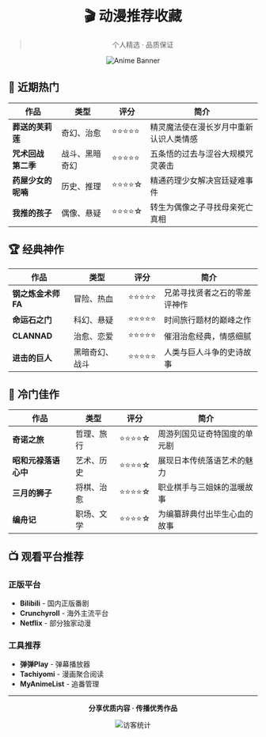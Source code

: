 <div align="center">

# 🎬 动漫推荐收藏

> 个人精选 · 品质保证

![Anime Banner](https://via.placeholder.com/1200x300/0f3460/ffffff?text=Anime+Recommendations)

</div>

## 🌟 近期热门

| 作品 | 类型 | 评分 | 简介 |
|------|------|------|------|
| **葬送的芙莉莲** | 奇幻、治愈 | ⭐⭐⭐⭐⭐ | 精灵魔法使在漫长岁月中重新认识人类情感 |
| **咒术回战 第二季** | 战斗、黑暗奇幻 | ⭐⭐⭐⭐⭐ | 五条悟的过去与涩谷大规模咒灵袭击 |
| **药屋少女的呢喃** | 历史、推理 | ⭐⭐⭐⭐☆ | 精通药理少女解决宫廷疑难事件 |
| **我推的孩子** | 偶像、悬疑 | ⭐⭐⭐⭐☆ | 转生为偶像之子寻找母亲死亡真相 |

## 🏆 经典神作

| 作品 | 类型 | 评分 | 简介 |
|------|------|------|------|
| **钢之炼金术师FA** | 冒险、热血 | ⭐⭐⭐⭐⭐ | 兄弟寻找贤者之石的零差评神作 |
| **命运石之门** | 科幻、悬疑 | ⭐⭐⭐⭐⭐ | 时间旅行题材的巅峰之作 |
| **CLANNAD** | 治愈、恋爱 | ⭐⭐⭐⭐⭐ | 催泪治愈经典，情感细腻 |
| **进击的巨人** | 黑暗奇幻、战斗 | ⭐⭐⭐⭐⭐ | 人类与巨人斗争的史诗故事 |

## 💎 冷门佳作

| 作品 | 类型 | 评分 | 简介 |
|------|------|------|------|
| **奇诺之旅** | 哲理、旅行 | ⭐⭐⭐⭐☆ | 周游列国见证奇特国度的单元剧 |
| **昭和元禄落语心中** | 艺术、历史 | ⭐⭐⭐⭐☆ | 展现日本传统落语艺术的魅力 |
| **三月的狮子** | 将棋、治愈 | ⭐⭐⭐⭐☆ | 职业棋手与三姐妹的温暖故事 |
| **编舟记** | 职场、文学 | ⭐⭐⭐⭐☆ | 为编纂辞典付出毕生心血的故事 |

## 📺 观看平台推荐

### 正版平台
- **Bilibili** - 国内正版番剧
- **Crunchyroll** - 海外主流平台
- **Netflix** - 部分独家动漫

### 工具推荐
- **弹弹Play** - 弹幕播放器
- **Tachiyomi** - 漫画聚合阅读
- **MyAnimeList** - 追番管理

---

<div align="center">

**分享优质内容 · 传播优秀作品**

<img src="https://visitor-badge.laobi.icu/badge?page_id=Geminiash.Geminiash" alt="访客统计" />

</div>
